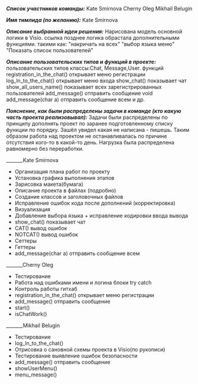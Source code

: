 _______Список участников команды:_______
Kate Smirnova
Cherny Oleg
Mikhail Belugin

_______Имя тимлида (по желанию):_______
Kate Smirnova

_______Описание выбранной идеи решения:_______
Нарисована модель основной логики  в Visio. ссылка
позднее логика обрастала дополнительными функциями.
такими как:
"накричать на всех"
"выбор языка меню"
"Показать список пользователей"

_______Описание пользовательских типов и функций в проекте:_______
пользовательских типов
классы:Chat, Message,User.
функций
registration_in_the_chat() открывает меню регистрации
log_ln_to_the_chat() открывает меню входа
show_chat() показывает чат
show_all_users_name() показывает всех зарегистрированных пользователей
add_message() отправить сообщение
void add_message(char a) отправить сообщение всем
и др.

_______Пояснение, как были распределены задачи в команде (кто какую часть проекта реализовывал):_______
Задачи были распределены по принципу дополнять проект по заранее подготовленному
списку функции по порядку. Зашёл увидел какая не написана - пишешь. Таким образом работа над проектом
не останавливалась по причине отсутствия кого-то в какой-то день.  Нагрузка была распределена равномерно без переработки.

_______Kate Smirnova
- Организация плана работ по проекту
- Установка графика выполнения этапов
- Зарисовка макета(бумага)
- Описание проекта в файлах (подробно)
- Создание классов и заголовочных файлов
- Исправление ошибок кода после дополнений (корректировка)
- Визуализация
- Добавление выбора языка + исправление кодировки ввода вывода
- show_chat() показывает чат
- CAT() вывод ошибок
- NOTCAT() вывод ошибок
- Сеттеры
- Геттеры
- add_message(char a) отправить сообщение всем

_______Cherny Oleg
- Тестирование
- Работа над ошибками имени и логина блоки try catch
- Контроль работы гитхаб
- registration_in_the_chat() открывает меню регистрации
- add_message() отправить сообщение
- start()
- isChatWork()

_______Mikhail Belugin
- Тестирование
- log_ln_to_the_chat()
- Отрисовка о сановной схемы проекта в Visio(по рукописи)
- Тестирование выявление ошибок безопасности
- add_message() отправить сообщение
- showUserMenu()
- menu_message()
